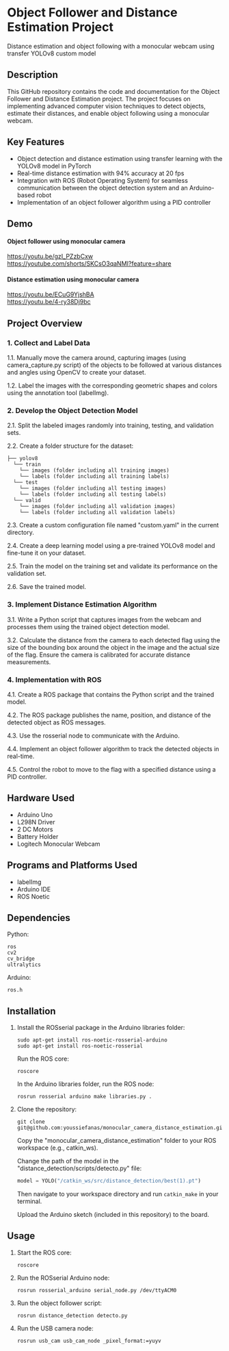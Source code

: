 # Object Follower and Distance Estimation Project

Distance estimation and object following with a monocular webcam using transfer YOLOv8 custom model

## Description
This GitHub repository contains the code and documentation for the Object Follower and Distance Estimation project. The project focuses on implementing advanced computer vision techniques to detect objects, estimate their distances, and enable object following using a monocular webcam.

## Key Features
- Object detection and distance estimation using transfer learning with the YOLOv8 model in PyTorch
- Real-time distance estimation with 94% accuracy at 20 fps
- Integration with ROS (Robot Operating System) for seamless communication between the object detection system and an Arduino-based robot
- Implementation of an object follower algorithm using a PID controller

## Demo
#### Object follower using monocular camera  
https://youtu.be/gzI_PZzbCxw  
https://youtube.com/shorts/SKCsO3qaNMI?feature=share  

#### Distance estimation using monocular camera  
https://youtu.be/ECuG9YjshBA  
https://youtu.be/4-ry38Dj9bc  

## Project Overview

### 1. Collect and Label Data

1.1. Manually move the camera around, capturing images (using camera_capture.py script) of the objects to be followed at various distances and angles using OpenCV to create your dataset.

1.2. Label the images with the corresponding geometric shapes and colors using the annotation tool (labelImg).

### 2. Develop the Object Detection Model

2.1. Split the labeled images randomly into training, testing, and validation sets.

2.2. Create a folder structure for the dataset:
   ```
   ├── yolov8
     └── train
       └── images (folder including all training images)
       └── labels (folder including all training labels)
     └── test
       └── images (folder including all testing images)
       └── labels (folder including all testing labels)
     └── valid
       └── images (folder including all validation images)
       └── labels (folder including all validation labels)
   ```

2.3. Create a custom configuration file named "custom.yaml" in the current directory.

2.4. Create a deep learning model using a pre-trained YOLOv8 model and fine-tune it on your dataset.

2.5. Train the model on the training set and validate its performance on the validation set.

2.6. Save the trained model.

### 3. Implement Distance Estimation Algorithm

3.1. Write a Python script that captures images from the webcam and processes them using the trained object detection model.

3.2. Calculate the distance from the camera to each detected flag using the size of the bounding box around the object in the image and the actual size of the flag. Ensure the camera is calibrated for accurate distance measurements.

### 4. Implementation with ROS

4.1. Create a ROS package that contains the Python script and the trained model.

4.2. The ROS package publishes the name, position, and distance of the detected object as ROS messages.

4.3. Use the rosserial node to communicate with the Arduino.

4.4. Implement an object follower algorithm to track the detected objects in real-time.

4.5. Control the robot to move to the flag with a specified distance using a PID controller.

## Hardware Used

- Arduino Uno
- L298N Driver
- 2 DC Motors
- Battery Holder
- Logitech Monocular Webcam

## Programs and Platforms Used

- labelImg
- Arduino IDE
-  ROS Noetic

## Dependencies

Python:
```
ros
cv2
cv_bridge
ultralytics
```

Arduino:
```
ros.h
```

## Installation

1. Install the ROSserial package in the Arduino libraries folder:
   ```
   sudo apt-get install ros-noetic-rosserial-arduino
   sudo apt-get install ros-noetic-rosserial
   ```

   Run the ROS core:
   ```
   roscore
   ```

   In the Arduino libraries folder, run the ROS node:
   ```
   rosrun rosserial arduino make libraries.py .
   ```

2. Clone the repository:
   ```
   git clone git@github.com:youssiefanas/monocular_camera_distance_estimation.git
   ```

   Copy the "monocular_camera_distance_estimation" folder to your ROS workspace (e.g., catkin_ws).

   Change the path of the model in the "distance_detection/scripts/detecto.py" file:
   ```python
   model = YOLO("/catkin_ws/src/distance_detection/best(1).pt")
   ```

   Then navigate to your workspace directory and run `catkin_make` in your terminal.

   Upload the Arduino sketch (included in this repository) to the board.

## Usage

1. Start the ROS core:
   ```
   roscore
   ```

2. Run the ROSserial Arduino node:
   ```
   rosrun rosserial_arduino serial_node.py /dev/ttyACM0
   ```

3. Run the object follower script:
   ```
   rosrun distance_detection detecto.py
   ```

4. Run the USB camera node:
   ```
   rosrun usb_cam usb_cam_node _pixel_format:=yuyv
   ```
